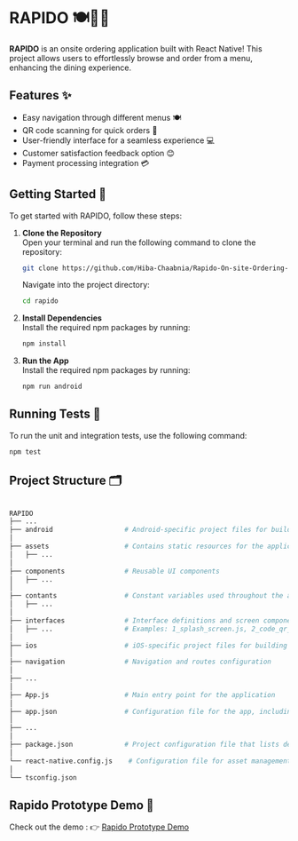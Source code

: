 # RAPIDO 🍽️🍔🍣

**RAPIDO** is an onsite ordering application built with React Native! This project allows users to effortlessly browse and order from a menu, enhancing the dining experience.

## Features ✨
- Easy navigation through different menus 🍽️
- QR code scanning for quick orders 📱
- User-friendly interface for a seamless experience 💻
- Customer satisfaction feedback option 😊
- Payment processing integration 💳

## Getting Started 🚀

To get started with RAPIDO, follow these steps:

1. **Clone the Repository**  
   Open your terminal and run the following command to clone the repository:
   ```bash
   git clone https://github.com/Hiba-Chaabnia/Rapido-On-site-Ordering-Mobile-App.git
   ```
   Navigate into the project directory:
   ```bash
   cd rapido
   ```

2. **Install Dependencies**  
   Install the required npm packages by running:
   ```bash
   npm install
   ```

3. **Run the App**  
   Install the required npm packages by running:
   ```bash
   npm run android
   ```
## Running Tests 🧪

To run the unit and integration tests, use the following command:
   ```bash
   npm test
   ```

## Project Structure 🗂️

```bash

RAPIDO
├── ...
├── android                  # Android-specific project files for building the app
│
├── assets                   # Contains static resources for the application (icons,images,lottie,polices)
│   ├── ...                  
│
├── components               # Reusable UI components
│   ├── ...                  
│
├── contants                 # Constant variables used throughout the app (couleurs,data,icons,images,polices)
│   ├── ...          
│
├── interfaces               # Interface definitions and screen components
│   ├── ...                  # Examples: 1_splash_screen.js, 2_code_qr_code_pin.js, 3_qr_scanner.js,...
│
├── ios                      # iOS-specific project files for building the app
│
├── navigation               # Navigation and routes configuration
│  
├── ...                   
│
├── App.js                   # Main entry point for the application
│
├── app.json                 # Configuration file for the app, including settings and metadata
│  
├── ...                   
│
├── package.json             # Project configuration file that lists dependencies and scripts
│
└── react-native.config.js    # Configuration file for asset management
│
└── tsconfig.json     
```
## Rapido Prototype Demo 🎥
Check out the demo :
👉 [Rapido Prototype Demo](https://youtube.com/shorts/kfY8LqPWlb0?feature=share)


